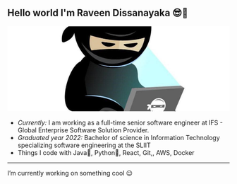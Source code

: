 ## Hello world I'm Raveen Dissanayaka 😎👋

![Banner Image](./ninja.jpg)
<!--
**RaveenDi/RaveenDi** is a ✨ _special_ ✨ repository because its `README.md` (this file) appears on your GitHub profile.
-->
 - <i>Currently:</i> I am working as a full-time senior software engineer at IFS - Global Enterprise Software Solution Provider.
 - <i>Graduated year 2022:</i> Bachelor of science in Information Technology specializing software engineering at the SLIIT
 - Things I code with Java🍵, Python🐍, React, Git,, AWS, Docker

----------------------------------------------------------------------------------------------------------------------------

I’m currently working on something cool 😉
